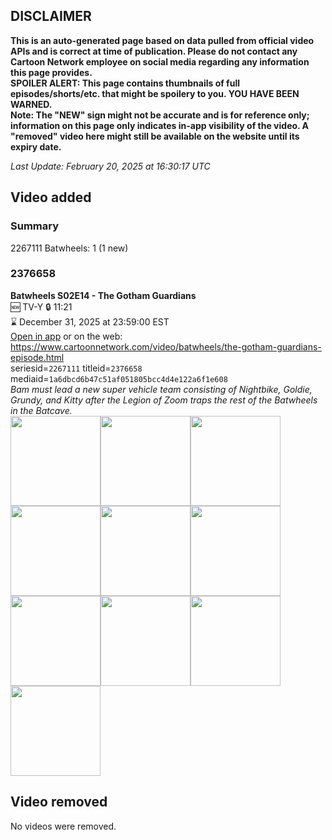 ## DISCLAIMER
**This is an auto-generated page based on data pulled from official video APIs and is correct at time of publication. Please do not contact any Cartoon Network employee on social media regarding any information this page provides.**  
**SPOILER ALERT: This page contains thumbnails of full episodes/shorts/etc. that might be spoilery to you. YOU HAVE BEEN WARNED.**  
**Note: The "NEW" sign might not be accurate and is for reference only; information on this page only indicates in-app visibility of the video. A "removed" video here might still be available on the website until its expiry date.**  

_Last Update: February 20, 2025 at 16:30:17 UTC_
## Video added
### Summary
2267111 Batwheels: 1 (1 new)  
### 2376658
**Batwheels S02E14 - The Gotham Guardians**  
🆕 TV-Y 🔒 11:21  
⌛ December 31, 2025 at 23:59:00 EST  
[Open in app](https://cnvideo.sercomkc.org/redirector.html?type=cnapp&seriesid=1000000000093702&titleid=2376658&mediaid=1a6dbcd6b47c51af051805bcc4d4e122a6f1e608) or on the web: https://www.cartoonnetwork.com/video/batwheels/the-gotham-guardians-episode.html  
seriesid=`2267111` titleid=`2376658` mediaid=`1a6dbcd6b47c51af051805bcc4d4e122a6f1e608`  
_Bam must lead a new super vehicle team consisting of Nightbike, Goldie, Grundy, and Kitty after the Legion of Zoom traps the rest of the Batwheels in the Batcave._  
<a href="https://s3.amazonaws.com/cartoonorchestrator/2376658_001_1280x720.jpg"><img src="https://s3.amazonaws.com/cartoonorchestrator/2376658_001_640x360.jpg" height="144px" /></a><a href="https://s3.amazonaws.com/cartoonorchestrator/2376658_002_1280x720.jpg"><img src="https://s3.amazonaws.com/cartoonorchestrator/2376658_002_640x360.jpg" height="144px" /></a><a href="https://s3.amazonaws.com/cartoonorchestrator/2376658_003_1280x720.jpg"><img src="https://s3.amazonaws.com/cartoonorchestrator/2376658_003_640x360.jpg" height="144px" /></a><a href="https://s3.amazonaws.com/cartoonorchestrator/2376658_004_1280x720.jpg"><img src="https://s3.amazonaws.com/cartoonorchestrator/2376658_004_640x360.jpg" height="144px" /></a><a href="https://s3.amazonaws.com/cartoonorchestrator/2376658_005_1280x720.jpg"><img src="https://s3.amazonaws.com/cartoonorchestrator/2376658_005_640x360.jpg" height="144px" /></a><a href="https://s3.amazonaws.com/cartoonorchestrator/2376658_006_1280x720.jpg"><img src="https://s3.amazonaws.com/cartoonorchestrator/2376658_006_640x360.jpg" height="144px" /></a><a href="https://s3.amazonaws.com/cartoonorchestrator/2376658_007_1280x720.jpg"><img src="https://s3.amazonaws.com/cartoonorchestrator/2376658_007_640x360.jpg" height="144px" /></a><a href="https://s3.amazonaws.com/cartoonorchestrator/2376658_008_1280x720.jpg"><img src="https://s3.amazonaws.com/cartoonorchestrator/2376658_008_640x360.jpg" height="144px" /></a><a href="https://s3.amazonaws.com/cartoonorchestrator/2376658_009_1280x720.jpg"><img src="https://s3.amazonaws.com/cartoonorchestrator/2376658_009_640x360.jpg" height="144px" /></a><a href="https://s3.amazonaws.com/cartoonorchestrator/2376658_010_1280x720.jpg"><img src="https://s3.amazonaws.com/cartoonorchestrator/2376658_010_640x360.jpg" height="144px" /></a>
## Video removed
No videos were removed.  
